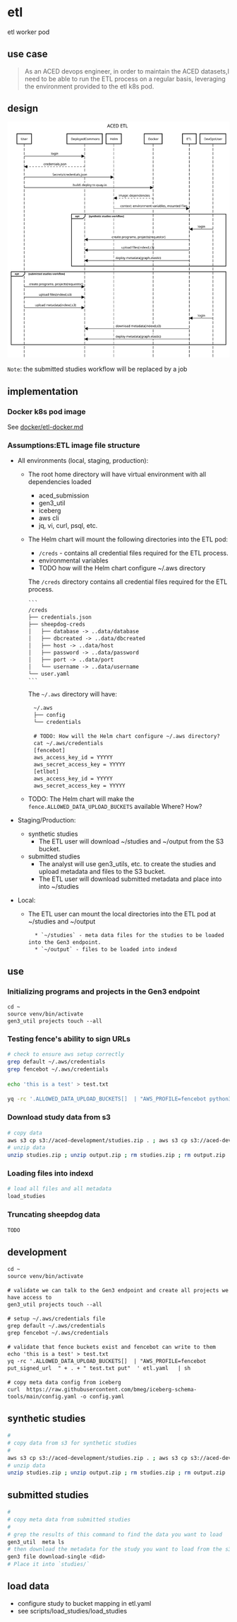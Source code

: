 # etl
etl worker pod

## use case

> As an ACED devops engineer, in order to maintain the ACED datasets,I need to be able to run the ETL process on a regular basis, leveraging the environment provided to the etl k8s pod.


## design

![image](./docs/aced-etl.svg)

`Note`: the submitted studies workflow will be replaced by a job

## implementation

### Docker k8s pod image

See [docker/etl-docker.md](./docker/etl-docker.md)

### Assumptions:ETL image file structure

* All environments (local, staging, production):

  * The root home directory will have virtual environment with all dependencies loaded
    * aced_submission
    * gen3_util
    * iceberg
    * aws cli
    * jq, vi, curl, psql, etc. 
  
  * The Helm chart will mount the following directories into the ETL pod: 
    * `/creds` - contains all credential files required for the ETL process.
    * environmental variables
    * TODO how will the Helm chart configure ~/.aws directory
 
    The `/creds` directory contains all credential files required for the ETL process.

        ```
        /creds
        ├── credentials.json
        ├── sheepdog-creds
        │   ├── database -> ..data/database
        │   ├── dbcreated -> ..data/dbcreated
        │   ├── host -> ..data/host
        │   ├── password -> ..data/password
        │   ├── port -> ..data/port
        │   └── username -> ..data/username
        └── user.yaml
        ```
    The `~/.aws` directory will have:
  
   ```
        ~/.aws
        ├── config
        └── credentials
  
        # TODO: How will the Helm chart configure ~/.aws directory?
        cat ~/.aws/credentials
        [fencebot] 
        aws_access_key_id = YYYYY
        aws_secret_access_key = YYYYY
        [etlbot] 
        aws_access_key_id = YYYYY
        aws_secret_access_key = YYYYY

    ```
  
  * TODO: The Helm chart will make the `fence.ALLOWED_DATA_UPLOAD_BUCKETS` available Where? How?

* Staging/Production:
  * synthetic studies
    * The ETL user will download ~/studies and ~/output from the S3 bucket.
  * submitted studies
    * The analyst will use gen3_utils, etc. to create the studies and upload metadata and files to the S3 bucket.
    * The ETL user will download submitted metadata and place into into ~/studies

* Local:
  * The ETL user can mount the local directories into the ETL pod at ~/studies and ~/output

          * `~/studies` - meta data files for the studies to be loaded into the Gen3 endpoint.
          * `~/output` - files to be loaded into indexd

## use

### Initializing programs and projects in the Gen3 endpoint 

```commandline
cd ~
source venv/bin/activate
gen3_util projects touch --all

```

### Testing fence's ability to sign URLs


```sh
# check to ensure aws setup correctly
grep default ~/.aws/credentials
grep fencebot ~/.aws/credentials  

echo 'this is a test' > test.txt

yq -rc '.ALLOWED_DATA_UPLOAD_BUCKETS[]  | "AWS_PROFILE=fencebot python3 ./put_signed_url  " + . + " test.txt put"  ' etl.yaml  | sh
```


### Download study data from s3

```sh
# copy data
aws s3 cp s3://aced-development/studies.zip . ; aws s3 cp s3://aced-development/output.zip .
# unzip data
unzip studies.zip ; unzip output.zip ; rm studies.zip ; rm output.zip  
```

### Loading files into indexd

```sh
# load all files and all metadata
load_studies  

```

### Truncating sheepdog data

```sh
TODO
```


## development

```commandline
cd ~
source venv/bin/activate

# validate we can talk to the Gen3 endpoint and create all projects we have access to
gen3_util projects touch --all

# setup ~/.aws/credentials file
grep default ~/.aws/credentials
grep fencebot ~/.aws/credentials

# validate that fence buckets exist and fencebot can write to them
echo 'this is a test' > test.txt
yq -rc '.ALLOWED_DATA_UPLOAD_BUCKETS[]  | "AWS_PROFILE=fencebot put_signed_url  " + . + " test.txt put"  ' etl.yaml   | sh 

# copy meta data config from iceberg
curl  https://raw.githubusercontent.com/bmeg/iceberg-schema-tools/main/config.yaml -o config.yaml
```

## synthetic studies

```sh
#
# copy data from s3 for synthetic studies
#
aws s3 cp s3://aced-development/studies.zip . ; aws s3 cp s3://aced-development/output.zip .
# unzip data
unzip studies.zip ; unzip output.zip ; rm studies.zip ; rm output.zip 
```

## submitted studies

```sh
#
# copy meta data from submitted studies
#
# grep the results of this command to find the data you want to load
gen3_util  meta ls
# then download the metadata for the study you want to load from the s3 bucket
gen3 file download-single <did>
# Place it into `studies/` 
```

## load data


* configure study to bucket mapping in etl.yaml
* see scripts/load_studies/load_studies


